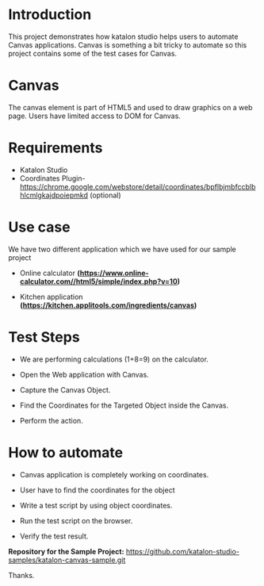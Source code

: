 

# Introduction

This project demonstrates how katalon studio helps users to automate Canvas applications. Canvas is something a bit tricky to automate so this project contains some of the test cases for Canvas.

# Canvas

The canvas element is part of HTML5 and used to draw graphics on a web page. Users have limited access to DOM for Canvas.

# Requirements

* Katalon Studio
* Coordinates Plugin- https://chrome.google.com/webstore/detail/coordinates/bpflbjmbfccblbhlcmlgkajdpoiepmkd (optional)

# Use case
We have two different application which we have used for our sample project

* Online calculator **(https://www.online-calculator.com//html5/simple/index.php?v=10)**

* Kitchen application **(https://kitchen.applitools.com/ingredients/canvas)**

# Test Steps

* We are performing calculations (1+8=9) on the calculator.

* Open the Web application with Canvas.

* Capture the Canvas Object.

* Find the Coordinates for the Targeted Object inside the Canvas. 

* Perform the action. 


# How to automate
* Canvas application is completely working on coordinates.

* User have to find the coordinates for the object

* Write a test script by using object coordinates.

* Run the test script on the browser.

* Verify the test result.

**Repository for the Sample Project:**
https://github.com/katalon-studio-samples/katalon-canvas-sample.git

Thanks.
